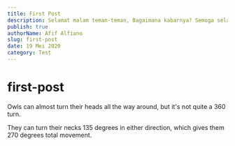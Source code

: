 ```yaml
---
title: First Post
description: Selamat malam teman-teman, Bagaimana kabarnya? Semoga selalu dalam keadaan sehat dan selalu diberi kemudahan. Tetap semangat ya walaupun dalam keadaan seperti ini.
publish: true
authorName: Afif Alfiano
slug: first-post
date: 19 Mei 2020
category: Test
---
```


# first-post
Owls can almost turn their heads all the way around, but it's not quite a 360 turn. 

They can turn their necks 135 degrees in either direction, which gives them 270 degrees total movement.
